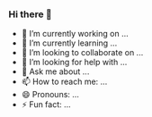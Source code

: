 ### Hi there 👋

- 🔭 I’m currently working on ...
- 🌱 I’m currently learning ...
- 👯 I’m looking to collaborate on ...
- 🤔 I’m looking for help with ...
- 💬 Ask me about ...
- 📫 How to reach me: ...
- 😄 Pronouns: ...
- ⚡ Fun fact: ...

<!--
**jeremyarnold/jeremyarnold** is a ✨ _special_ ✨ repository because its `README.md` (this file) appears on your GitHub profile.

Here are some ideas to get you started:


-->
